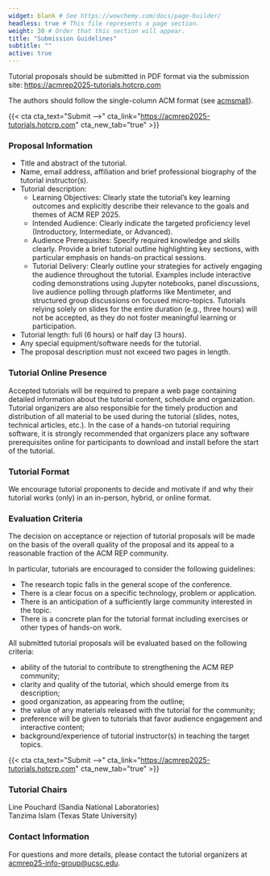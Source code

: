 ```yaml
---
widget: blank # See https://wowchemy.com/docs/page-builder/
headless: true # This file represents a page section.
weight: 30 # Order that this section will appear.
title: "Submission Guidelines"
subtitle: ""
active: true
---
```


Tutorial proposals should be submitted in PDF format via the submission site: https://acmrep2025-tutorials.hotcrp.com  

The authors should follow the single-column ACM format (see [acmsmall](https://www.overleaf.com/latex/templates/association-for-computing-machinery-acm-large-1-column-format-template/fsyrjmfzcwyy)).  

{{< cta cta_text="Submit -->" cta_link="https://acmrep2025-tutorials.hotcrp.com" cta_new_tab="true" >}}

### Proposal Information

- Title and abstract of the tutorial.
- Name, email address, affiliation and brief professional biography of the tutorial instructor(s).
- Tutorial description:
    - Learning Objectives: Clearly state the tutorial’s key learning outcomes and explicitly describe their relevance to the goals and themes of ACM REP 2025.
    - Intended Audience: Clearly indicate the targeted proficiency level (Introductory, Intermediate, or Advanced).
    - Audience Prerequisites: Specify required knowledge and skills clearly. Provide a brief tutorial outline highlighting key sections, with particular emphasis on hands-on practical sessions.
    - Tutorial Delivery: Clearly outline your strategies for actively engaging the audience throughout the tutorial. Examples include interactive coding demonstrations using Jupyter notebooks, panel discussions, live audience polling through platforms like Mentimeter, and structured group discussions on focused micro-topics. Tutorials relying solely on slides for the entire duration (e.g., three hours) will not be accepted, as they do not foster meaningful learning or participation.
- Tutorial length: full (6 hours) or half day (3 hours).
- Any special equipment/software needs for the tutorial.
- The proposal description must not exceed two pages in length.

### Tutorial Online Presence
Accepted tutorials will be required to prepare a web page containing detailed information about the tutorial content, schedule and organization. Tutorial organizers are also responsible for the timely production and distribution of all material to be used during the tutorial (slides, notes, technical articles, etc.). In the case of a hands-on tutorial requiring software, it is strongly recommended that organizers place any software prerequisites online for participants to download and install before the start of the tutorial. 

### Tutorial Format
We encourage tutorial proponents to decide and motivate if and why their tutorial works (only) in an in-person, hybrid, or online format. 

### Evaluation Criteria
The decision on acceptance or rejection of tutorial proposals will be made on the basis of the overall quality of the proposal and its appeal to a reasonable fraction of the ACM REP community.

In particular, tutorials are encouraged to consider the following guidelines:
- The research topic falls in the general scope of the conference.
- There is a clear focus on a specific technology, problem or application.
- There is an anticipation of a sufficiently large community interested in the topic.
- There is a concrete plan for the tutorial format including exercises or other types of hands-on work.

All submitted tutorial proposals will be evaluated based on the following criteria:
- ability of the tutorial to contribute to strengthening the ACM REP community;
- clarity and quality of the tutorial, which should emerge from its description;
- good organization, as appearing from the outline;
- the value of any materials released with the tutorial for the community;
- preference will be given to tutorials that favor audience engagement and interactive content;
- background/experience of tutorial instructor(s) in teaching the target topics.

{{< cta cta_text="Submit -->" cta_link="https://acmrep2025-tutorials.hotcrp.com" cta_new_tab="true" >}}

### Tutorial Chairs
Line Pouchard (Sandia National Laboratories)  
Tanzima Islam (Texas State University)  

### Contact Information
For questions and more details, please contact the tutorial organizers at [acmrep25-info-group@ucsc.edu](mailto:acmrep25-info-group@ucsc.edu).


